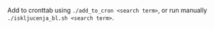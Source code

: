 Add to cronttab using `./add_to_cron <search term>`, or run manually `./iskljucenja_bl.sh <search term>`.

